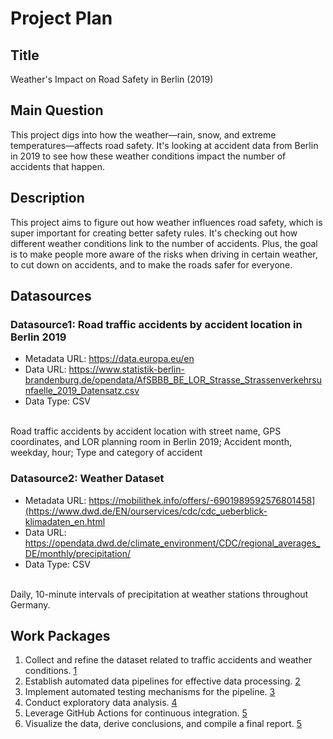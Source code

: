 # Project Plan

## Title
<!-- Give your project a short title. -->
Weather's Impact on Road Safety in Berlin (2019)

## Main Question

<!-- Think about one main question you want to answer based on the data. -->
This project digs into how the weather—rain, snow, and extreme temperatures—affects road safety. It's looking at accident data from Berlin in 2019 to see how these weather conditions impact the number of accidents that happen.

## Description

<!-- Describe your data science project in max. 200 words. Consider writing about why and how you attempt it. -->
This project aims to figure out how weather influences road safety, which is super important for creating better safety rules. It's checking out how different weather conditions link to the number of accidents. Plus, the goal is to make people more aware of the risks when driving in certain weather, to cut down on accidents, and to make the roads safer for everyone.
## Datasources

<!-- Describe each datasources you plan to use in a section. Use the prefic "DatasourceX" where X is the id of the datasource. -->
### Datasource1: Road traffic accidents by accident location in Berlin 2019 
* Metadata URL: https://data.europa.eu/en
* Data URL: https://www.statistik-berlin-brandenburg.de/opendata/AfSBBB_BE_LOR_Strasse_Strassenverkehrsunfaelle_2019_Datensatz.csv
* Data Type: CSV
<br>
Road traffic accidents by accident location with street name, GPS coordinates, and LOR planning room in Berlin 2019; Accident month, weekday, hour; Type and category of accident

### Datasource2: Weather Dataset
* Metadata URL: https://mobilithek.info/offers/-6901989592576801458](https://www.dwd.de/EN/ourservices/cdc/cdc_ueberblick-klimadaten_en.html
* Data URL: https://opendata.dwd.de/climate_environment/CDC/regional_averages_DE/monthly/precipitation/
* Data Type: CSV
<br>
Daily, 10-minute intervals of precipitation at weather stations throughout Germany.

## Work Packages

<!-- List of work packages ordered sequentially, each pointing to an issue with more details. -->
1. Collect and refine the dataset related to traffic accidents and weather conditions. [1](https://github.com/sahil-sharma-50/WS23-MADE-project/issues/1)
2. Establish automated data pipelines for effective data processing. [2](https://github.com/sahil-sharma-50/WS23-MADE-project/issues/2)
3. Implement automated testing mechanisms for the pipeline. [3](https://github.com/sahil-sharma-50/WS23-MADE-project/issues/3)
4. Conduct exploratory data analysis. [4](https://github.com/sahil-sharma-50/WS23-MADE-project/issues/4)
5. Leverage GitHub Actions for continuous integration. [5](https://github.com/sahil-sharma-50/WS23-MADE-project/issues/5)
6. Visualize the data, derive conclusions, and compile a final report. [5](https://github.com/sahil-sharma-50/WS23-MADE-project/issues/6)

[i1]: https://github.com/jvalue/made-template/issues/1
